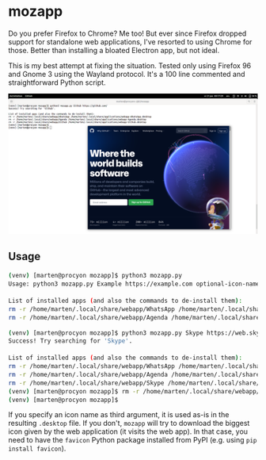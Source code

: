 mozapp
======

Do you prefer Firefox to Chrome? Me too! But ever since Firefox dropped support
for standalone web applications, I've resorted to using Chrome for those. Better
than installing a bloated Electron app, but not ideal.

This is my best attempt at fixing the situation. Tested only using Firefox 96
and Gnome 3 using the Wayland protocol. It's a 100 line commented and
straightforward Python script.

![Screenshot of Github made into a borderless WebApp. You can use the Windows key + drag to move a borderless window in Gnome 3.](mozapp.png)

Usage
-----

```bash
(venv) [marten@procyon mozapp]$ python3 mozapp.py
Usage: python3 mozapp.py Example https://example.com optional-icon-name

List of installed apps (and also the commands to de-install them):
rm -r /home/marten/.local/share/webapp/WhatsApp /home/marten/.local/share/applications/webapp-WhatsApp.desktop
rm -r /home/marten/.local/share/webapp/Agenda /home/marten/.local/share/applications/webapp-Agenda.desktop
```

```bash
(venv) [marten@procyon mozapp]$ python3 mozapp.py Skype https://web.skype.com/ call-start
Success! Try searching for 'Skype'.

List of installed apps (and also the commands to de-install them):
rm -r /home/marten/.local/share/webapp/WhatsApp /home/marten/.local/share/applications/webapp-WhatsApp.desktop
rm -r /home/marten/.local/share/webapp/Agenda /home/marten/.local/share/applications/webapp-Agenda.desktop
rm -r /home/marten/.local/share/webapp/Skype /home/marten/.local/share/applications/webapp-Skype.desktop
(venv) [marten@procyon mozapp]$ rm -r /home/marten/.local/share/webapp/Skype /home/marten/.local/share/applications/webapp-Skype.desktop
(venv) [marten@procyon mozapp]$
```

If you specify an icon name as third argument, it is used as-is in the resulting
``.desktop`` file. If you don't, ``mozapp`` will try to download the biggest
icon given by the web application (it visits the web app). In that case, you
need to have the ``favicon`` Python package installed from PyPI (e.g. using ``pip install favicon``).
